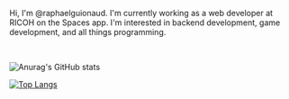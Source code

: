 Hi, I'm @raphaelguionaud. I'm currently working as a web developer at RICOH on the Spaces app.
I'm interested in backend development, game development, and all things programming.


&nbsp;


![Anurag's GitHub stats](https://github-readme-stats.vercel.app/api?username=raphaelguionaud&count_private=true&include_all_commits=true&show_icon=true&theme=tokyonight)

[![Top Langs](https://github-readme-stats.vercel.app/api/top-langs/?username=raphaelguionaud&theme=tokyonight&layout=compact)](https://github.com/anuraghazra/github-readme-stats)
